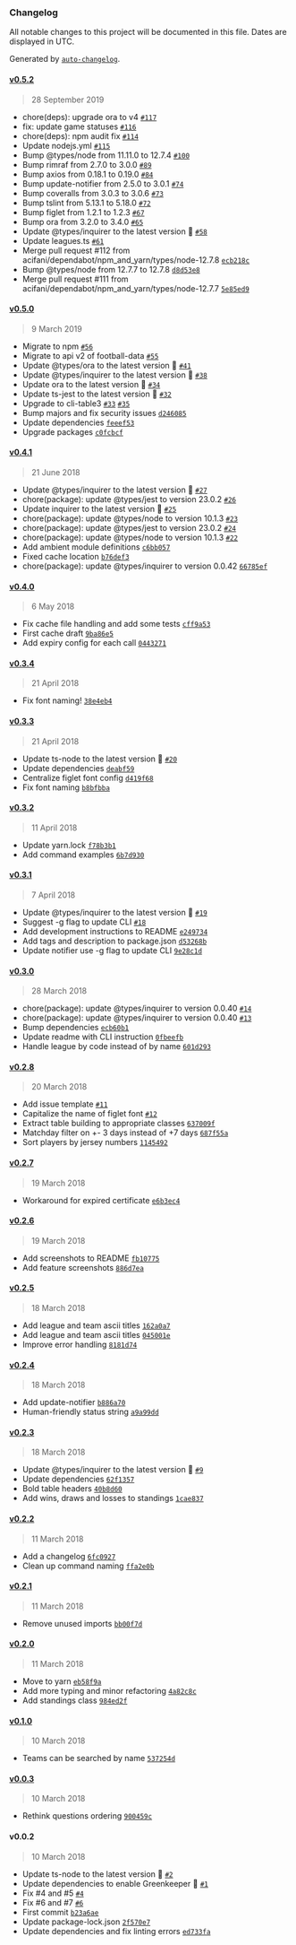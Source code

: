### Changelog

All notable changes to this project will be documented in this file. Dates are displayed in UTC.

Generated by [`auto-changelog`](https://github.com/CookPete/auto-changelog).

#### [v0.5.2](https://github.com/acifani/soccer-go/compare/v0.5.0...v0.5.2)

> 28 September 2019

- chore(deps): upgrade ora to v4 [`#117`](https://github.com/acifani/soccer-go/pull/117)
- fix: update game statuses [`#116`](https://github.com/acifani/soccer-go/pull/116)
- chore(deps): npm audit fix [`#114`](https://github.com/acifani/soccer-go/pull/114)
- Update nodejs.yml [`#115`](https://github.com/acifani/soccer-go/pull/115)
- Bump @types/node from 11.11.0 to 12.7.4 [`#100`](https://github.com/acifani/soccer-go/pull/100)
- Bump rimraf from 2.7.0 to 3.0.0 [`#89`](https://github.com/acifani/soccer-go/pull/89)
- Bump axios from 0.18.1 to 0.19.0 [`#84`](https://github.com/acifani/soccer-go/pull/84)
- Bump update-notifier from 2.5.0 to 3.0.1 [`#74`](https://github.com/acifani/soccer-go/pull/74)
- Bump coveralls from 3.0.3 to 3.0.6 [`#73`](https://github.com/acifani/soccer-go/pull/73)
- Bump tslint from 5.13.1 to 5.18.0 [`#72`](https://github.com/acifani/soccer-go/pull/72)
- Bump figlet from 1.2.1 to 1.2.3 [`#67`](https://github.com/acifani/soccer-go/pull/67)
- Bump ora from 3.2.0 to 3.4.0 [`#65`](https://github.com/acifani/soccer-go/pull/65)
- Update @types/inquirer to the latest version 🚀 [`#58`](https://github.com/acifani/soccer-go/pull/58)
- Update leagues.ts [`#61`](https://github.com/acifani/soccer-go/pull/61)
- Merge pull request #112 from acifani/dependabot/npm_and_yarn/types/node-12.7.8 [`ecb218c`](https://github.com/acifani/soccer-go/commit/ecb218ca9fc2abce1e5a7fba1ee6f1b50d1c3c8a)
- Bump @types/node from 12.7.7 to 12.7.8 [`d8d53e8`](https://github.com/acifani/soccer-go/commit/d8d53e8fb507caff616a09fa1549f669b467fcb3)
- Merge pull request #111 from acifani/dependabot/npm_and_yarn/types/node-12.7.7 [`5e85ed9`](https://github.com/acifani/soccer-go/commit/5e85ed9bf6abd70404db0bce25c7d10e299cd0f0)

#### [v0.5.0](https://github.com/acifani/soccer-go/compare/v0.4.1...v0.5.0)

> 9 March 2019

- Migrate to npm [`#56`](https://github.com/acifani/soccer-go/pull/56)
- Migrate to api v2 of football-data [`#55`](https://github.com/acifani/soccer-go/pull/55)
- Update @types/ora to the latest version 🚀 [`#41`](https://github.com/acifani/soccer-go/pull/41)
- Update @types/inquirer to the latest version 🚀 [`#38`](https://github.com/acifani/soccer-go/pull/38)
- Update ora to the latest version 🚀 [`#34`](https://github.com/acifani/soccer-go/pull/34)
- Update ts-jest to the latest version 🚀 [`#32`](https://github.com/acifani/soccer-go/pull/32)
- Upgrade to cli-table3 [`#33`](https://github.com/acifani/soccer-go/issues/33) [`#35`](https://github.com/acifani/soccer-go/issues/35)
- Bump majors and fix security issues [`d246085`](https://github.com/acifani/soccer-go/commit/d246085505a872b9aaecdde7ca6b98d6a0f5ad77)
- Update dependencies [`feeef53`](https://github.com/acifani/soccer-go/commit/feeef5385e2d5f5bac0dc214daef752484112c31)
- Upgrade packages [`c0fcbcf`](https://github.com/acifani/soccer-go/commit/c0fcbcfb4c617cbb38e04b144aebb7d2c9153051)

#### [v0.4.1](https://github.com/acifani/soccer-go/compare/v0.4.0...v0.4.1)

> 21 June 2018

- Update @types/inquirer to the latest version 🚀 [`#27`](https://github.com/acifani/soccer-go/pull/27)
- chore(package): update @types/jest to version 23.0.2 [`#26`](https://github.com/acifani/soccer-go/pull/26)
- Update inquirer to the latest version 🚀 [`#25`](https://github.com/acifani/soccer-go/pull/25)
- chore(package): update @types/node to version 10.1.3 [`#23`](https://github.com/acifani/soccer-go/pull/23)
- chore(package): update @types/jest to version 23.0.2 [`#24`](https://github.com/acifani/soccer-go/issues/24)
- chore(package): update @types/node to version 10.1.3 [`#22`](https://github.com/acifani/soccer-go/issues/22)
- Add ambient module definitions [`c6bb057`](https://github.com/acifani/soccer-go/commit/c6bb0573ec9be2c7ac34ad0795faf5fdf20f0ef4)
- Fixed cache location [`b76def3`](https://github.com/acifani/soccer-go/commit/b76def3385802d97b6f8c7f3197e80d5aa9a0d22)
- chore(package): update @types/inquirer to version 0.0.42 [`66785ef`](https://github.com/acifani/soccer-go/commit/66785effc64e17ccadb1afc0bba93be2d8d7edf3)

#### [v0.4.0](https://github.com/acifani/soccer-go/compare/v0.3.4...v0.4.0)

> 6 May 2018

- Fix cache file handling and add some tests [`cff9a53`](https://github.com/acifani/soccer-go/commit/cff9a53bab8e5c29bba6de30b10891cdba680e80)
- First cache draft [`9ba86e5`](https://github.com/acifani/soccer-go/commit/9ba86e57198900c412eef6d207b6459c41710736)
- Add expiry config for each call [`0443271`](https://github.com/acifani/soccer-go/commit/04432712282e3641d8d044b054026668511a7585)

#### [v0.3.4](https://github.com/acifani/soccer-go/compare/v0.3.3...v0.3.4)

> 21 April 2018

- Fix font naming! [`38e4eb4`](https://github.com/acifani/soccer-go/commit/38e4eb42fe37f27c483cf903df97175c6d11134a)

#### [v0.3.3](https://github.com/acifani/soccer-go/compare/v0.3.2...v0.3.3)

> 21 April 2018

- Update ts-node to the latest version 🚀 [`#20`](https://github.com/acifani/soccer-go/pull/20)
- Update dependencies [`deabf59`](https://github.com/acifani/soccer-go/commit/deabf59a6d8da1d8a37fd2115d033eff998c8e5a)
- Centralize figlet font config [`d419f68`](https://github.com/acifani/soccer-go/commit/d419f68476460ae3afe753829217be8e5a2932a4)
- Fix font naming [`b8bfbba`](https://github.com/acifani/soccer-go/commit/b8bfbba2f44df8200315ca8a0b93ef9ddb5fa197)

#### [v0.3.2](https://github.com/acifani/soccer-go/compare/v0.3.1...v0.3.2)

> 11 April 2018

- Update yarn.lock [`f78b3b1`](https://github.com/acifani/soccer-go/commit/f78b3b111e1c329f15388de29a7cba8b2f653869)
- Add command examples [`6b7d930`](https://github.com/acifani/soccer-go/commit/6b7d930468b481ed5cc9962bc326362dbdf7dac4)

#### [v0.3.1](https://github.com/acifani/soccer-go/compare/v0.3.0...v0.3.1)

> 7 April 2018

- Update @types/inquirer to the latest version 🚀 [`#19`](https://github.com/acifani/soccer-go/pull/19)
- Suggest -g flag to update CLI [`#18`](https://github.com/acifani/soccer-go/pull/18)
- Add development instructions to README [`e249734`](https://github.com/acifani/soccer-go/commit/e2497346a03a0e3e1076d1500f67a3f45f2669c9)
- Add tags and description to package.json [`d53268b`](https://github.com/acifani/soccer-go/commit/d53268ba0697a6648967fc0182d6b8c798d5bee7)
- Update notifier use -g flag to update CLI [`9e28c1d`](https://github.com/acifani/soccer-go/commit/9e28c1d5ae9df72f2547c36bf3a96bcabdcea897)

#### [v0.3.0](https://github.com/acifani/soccer-go/compare/v0.2.8...v0.3.0)

> 28 March 2018

- chore(package): update @types/inquirer to version 0.0.40 [`#14`](https://github.com/acifani/soccer-go/pull/14)
- chore(package): update @types/inquirer to version 0.0.40 [`#13`](https://github.com/acifani/soccer-go/issues/13)
- Bump dependencies [`ecb60b1`](https://github.com/acifani/soccer-go/commit/ecb60b1e9a37be41eba70b3a030becc19edfabfc)
- Update readme with CLI instruction [`0fbeefb`](https://github.com/acifani/soccer-go/commit/0fbeefba6aacd15e6f841f2add301be80e367b22)
- Handle league by code instead of by name [`601d293`](https://github.com/acifani/soccer-go/commit/601d293fe03d0e21d3c8224cada50fb215b8f5ab)

#### [v0.2.8](https://github.com/acifani/soccer-go/compare/v0.2.7...v0.2.8)

> 20 March 2018

- Add issue template [`#11`](https://github.com/acifani/soccer-go/pull/11)
- Capitalize the name of figlet font [`#12`](https://github.com/acifani/soccer-go/pull/12)
- Extract table building to appropriate classes [`637009f`](https://github.com/acifani/soccer-go/commit/637009f47c73a564a85135c4eda22f2e1372ca84)
- Matchday filter on +- 3 days instead of +7 days [`687f55a`](https://github.com/acifani/soccer-go/commit/687f55a67cf59c10a0df033c45e27426fa1853e4)
- Sort players by jersey numbers [`1145492`](https://github.com/acifani/soccer-go/commit/1145492129a8abc4142e49cce9ff1a620ce1749f)

#### [v0.2.7](https://github.com/acifani/soccer-go/compare/v0.2.6...v0.2.7)

> 19 March 2018

- Workaround for expired certificate [`e6b3ec4`](https://github.com/acifani/soccer-go/commit/e6b3ec436559db5a9a9d90ad2b460fcd470b7e09)

#### [v0.2.6](https://github.com/acifani/soccer-go/compare/v0.2.5...v0.2.6)

> 19 March 2018

- Add screenshots to README [`fb10775`](https://github.com/acifani/soccer-go/commit/fb1077549655ecf1f16c7751068b1585a58f486e)
- Add feature screenshots [`886d7ea`](https://github.com/acifani/soccer-go/commit/886d7eaecc94c9571b62363a68ad15e1cfb30223)

#### [v0.2.5](https://github.com/acifani/soccer-go/compare/v0.2.4...v0.2.5)

> 18 March 2018

- Add league and team ascii titles [`162a0a7`](https://github.com/acifani/soccer-go/commit/162a0a7585d1e399d4de08454e5860ceb59c7f8e)
- Add league and team ascii titles [`045001e`](https://github.com/acifani/soccer-go/commit/045001ecbb9a00cd4b41f929e5d3b71e4a0f3293)
- Improve error handling [`8181d74`](https://github.com/acifani/soccer-go/commit/8181d740575cbe99f1b856c1d68f9d3fab4678de)

#### [v0.2.4](https://github.com/acifani/soccer-go/compare/v0.2.3...v0.2.4)

> 18 March 2018

- Add update-notifier [`b886a70`](https://github.com/acifani/soccer-go/commit/b886a70f1bb4b03d8396752944e6784d2ef2d256)
- Human-friendly status string [`a9a99dd`](https://github.com/acifani/soccer-go/commit/a9a99dd17ec1c2892234363a0d02d41f04f2d291)

#### [v0.2.3](https://github.com/acifani/soccer-go/compare/v0.2.2...v0.2.3)

> 18 March 2018

- Update @types/inquirer to the latest version 🚀 [`#9`](https://github.com/acifani/soccer-go/pull/9)
- Update dependencies [`62f1357`](https://github.com/acifani/soccer-go/commit/62f13570b7b7c8a4d69c252ff1fecb0391674a00)
- Bold table headers [`40b8d60`](https://github.com/acifani/soccer-go/commit/40b8d603dcd856618db245455f21f00a7c47d81f)
- Add wins, draws and losses to standings [`1cae837`](https://github.com/acifani/soccer-go/commit/1cae8374d45f810f28a1c1c17e1785af67e095d0)

#### [v0.2.2](https://github.com/acifani/soccer-go/compare/v0.2.1...v0.2.2)

> 11 March 2018

- Add a changelog [`6fc0927`](https://github.com/acifani/soccer-go/commit/6fc0927b91830a82a096d728ac928c306fc1b7cb)
- Clean up command naming [`ffa2e0b`](https://github.com/acifani/soccer-go/commit/ffa2e0b8d5f8383e5fe2841bc4af806d0c6dbe61)

#### [v0.2.1](https://github.com/acifani/soccer-go/compare/v0.2.0...v0.2.1)

> 11 March 2018

- Remove unused imports [`bb00f7d`](https://github.com/acifani/soccer-go/commit/bb00f7d1b292865a6347c4777f064fb69190cdd1)

#### [v0.2.0](https://github.com/acifani/soccer-go/compare/v0.1.0...v0.2.0)

> 11 March 2018

- Move to yarn [`eb58f9a`](https://github.com/acifani/soccer-go/commit/eb58f9a76ca26475e67939ede466f7c12eecd194)
- Add more typing and minor refactoring [`4a82c8c`](https://github.com/acifani/soccer-go/commit/4a82c8c754c058e97035af13a11cce0b6a0fff70)
- Add standings class [`984ed2f`](https://github.com/acifani/soccer-go/commit/984ed2f80a7acea3ea384996698e07d29970fc1c)

#### [v0.1.0](https://github.com/acifani/soccer-go/compare/v0.0.3...v0.1.0)

> 10 March 2018

- Teams can be searched by name [`537254d`](https://github.com/acifani/soccer-go/commit/537254d47ea3e6dad3e3d53578a9f5ff5af7e7d7)

#### [v0.0.3](https://github.com/acifani/soccer-go/compare/v0.0.2...v0.0.3)

> 10 March 2018

- Rethink questions ordering [`900459c`](https://github.com/acifani/soccer-go/commit/900459cf414185c77f2ef9b2533332f9ffb3bf27)

#### v0.0.2

> 10 March 2018

- Update ts-node to the latest version 🚀 [`#2`](https://github.com/acifani/soccer-go/pull/2)
- Update dependencies to enable Greenkeeper 🌴 [`#1`](https://github.com/acifani/soccer-go/pull/1)
- Fix #4 and #5 [`#4`](https://github.com/acifani/soccer-go/issues/4)
- Fix #6 and #7 [`#6`](https://github.com/acifani/soccer-go/issues/6)
- First commit [`b23a6ae`](https://github.com/acifani/soccer-go/commit/b23a6aeaa78eef7379378fdc2afc46507e4d4708)
- Update package-lock.json [`2f570e7`](https://github.com/acifani/soccer-go/commit/2f570e7d2ab7aa4d05387e332651a759eeb60960)
- Update dependencies and fix linting errors [`ed733fa`](https://github.com/acifani/soccer-go/commit/ed733fafc6c7d4022e53775e0954b410a27fa0fd)

